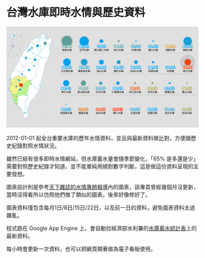 # 台灣水庫即時水情與歷史資料

![台灣水庫即時水情與歷史資料](public/og.png)

2012-01-01 起全台重要水庫的歷年水情資料，並且與最新資料做比對，方便跟歷史紀錄對照水情狀況。

雖然已經有很多即時水情網站，但水庫蓄水量會隨季節變化，「65% 是多還是少」需要對照歷史紀錄才知道，並不能單純用絕對數字判斷，這是做這份資料呈現的主要發想。

圖表設計則是參考[天下雜誌的水情專題報導](https://www.cw.com.tw/graphics/drought-2023/)內的圖表，該專頁曾經幾個月沒更新，當時沒得看所以仿照他們做了類似的圖表。後來好像修好了。

圖表資料僅包含每月1日/8日/15日/22日，以及前一日的資料，避免圖表資料太過雜亂。

程式跑在 Google App Engine 上，會自動拉經濟部水利署的[水庫蓄水統計表](https://fhy.wra.gov.tw/ReservoirPage_2011/StorageCapacity.aspx)上的最新資料。

每小時會更新一次資料，也可以把網頁開著做為電子看板使用。
